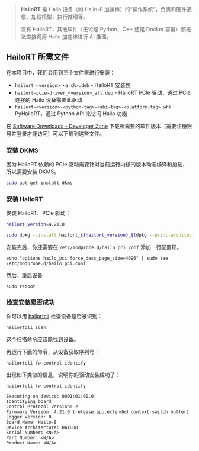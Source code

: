 
> **HailoRT** 是 Hailo 设备（如 Hailo-8 加速棒）的“操作系统”，负责和硬件通信、加载模型、执行推理等。
> 
> 没有 HailoRT，其他软件（无论是 Python、C++ 还是 Docker 容器）都无法直接调用 Hailo 加速棒进行 AI 推理。

## HailoRT 所需文件

在本项目中，我们会用到三个文件来进行安装：

- `hailort_<version>_<arch>.deb` - HailoRT 安装包
- `hailort-pcie-driver_<version>_all.deb` - HailoRT PCle 驱动，通过 PCle 连接的 Hailo 设备需要此驱动
- `hailort-<version>-<python-tag>-<abi-tag>-<platform-tag>.whl` - PyHailoRT，通过 Python API 来访问 Hailo 功能

在 [Software Downloads - Developer Zone](https://hailo.ai/developer-zone/software-downloads/) 下载所需要的软件版本（需要注册账号并登录才能访问）可以下载到这些文件。

### 安装 DKMS

因为 HailoRT 依赖的 PCIe 驱动需要针对当前运行内核的版本动态编译和加载，所以需要安装 DKMS。

```bash
sudo apt-get install dkms
```

### 安装 HailoRT

安装 HailoRT、PCle 驱动：

```bash
hailort_version=4.21.0 

sudo dpkg --install hailort_${hailort_version}_$(dpkg --print-architecture).deb hailort-pcie-driver_${hailort_version}_all.deb
```

安装完后，你还需要在 `/etc/modprobe.d/hailo_pci.conf` 添加一行配置项。

```shell
echo "options hailo_pci force_desc_page_size=4096" | sudo tee /etc/modprobe.d/hailo_pci.conf
```

然后，重启设备

```shell
sudo reboot
```

### 检查安装是否成功

你可以用 [hailortcli](https://hailo.ai/developer-zone/documentation/hailort-v4-21-0/file/?page=cli%2Fcli.html) 检查设备是否被识别：

```shell
hailortcli scan
```

这个扫描命令应该能找到设备。

再运行下面的命令，从设备获取序列号：

```shell
hailortcli fw-control identify
```

出现如下类似的信息，说明你的驱动安装成功了：

```shell
hailortcli fw-control identify

Executing on device: 0001:01:00.0
Identifying board
Control Protocol Version: 2
Firmware Version: 4.21.0 (release,app,extended context switch buffer)
Logger Version: 0
Board Name: Hailo-8
Device Architecture: HAILO8
Serial Number: <N/A>
Part Number: <N/A>
Product Name: <N/A>
```